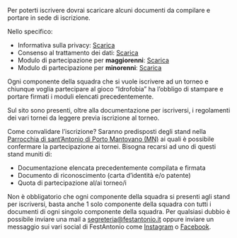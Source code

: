 Per poterti iscrivere dovrai scaricare alcuni documenti da compilare e portare in sede di iscrizione.

Nello specifico: 
- Informativa sulla privacy: [<span class="icon"><i class="fa-solid fa-file-arrow-down"></i></span> Scarica](https://admin.festantonio.it/assets/b1b9732e-2de6-418f-9978-ad4f2c2f9fbe.pdf?download)
- Consenso al trattamento dei dati: [<span class="icon"><i class="fa-solid fa-file-arrow-down"></i></span> Scarica](https://admin.festantonio.it/assets/b069d62d-57fd-4b1a-a220-7bed2be3f4ba.pdf?download)
- Modulo di partecipazione per **maggiorenni**: [<span class="icon"><i class="fa-solid fa-file-arrow-down"></i></span> Scarica](https://admin.festantonio.it/assets/89076e3e-4ba9-4371-a59e-aa0deffe7b8f.pdf?download)
- Modulo di partecipazione per **minorenni**: [<span class="icon"><i class="fa-solid fa-file-arrow-down"></i></span> Scarica](https://admin.festantonio.it/assets/f2c40251-04ae-4818-b4d5-7c4a0bfb7ffc.pdf?download)

Ogni componente della squadra che si vuole iscrivere ad un torneo e chiunque voglia partecipare al gioco “Idrofobia” ha l’obbligo di stampare e portare firmati i moduli elencati precedentemente. 

Sul sito sono presenti, oltre alla documentazione per iscriversi, i regolamenti dei vari tornei da leggere previa iscrizione al torneo.

Come convalidare l’iscrizione? Saranno predisposti degli stand nella [Parrocchia di sant’Antonio di Porto Mantovano (MN)](https://www.google.it/maps/place/Parrocchia+di+Sant'Antonio/@45.1888378,10.7890419,21z/data=!4m5!3m4!1s0x4781d6cbfc142abb:0x6f749529e1dab9f3!8m2!3d45.1888084!4d10.7891736)  ai quali è possibile confermare la partecipazione ai tornei. Bisogna recarsi ad uno di questi stand muniti di: 
- Documentazione elencata precedentemente compilata e firmata 
- Documento di riconoscimento (carta d’identità e/o patente) 
- Quota di partecipazione al/ai torneo/i

Non è obbligatorio che ogni componente della squadra si presenti agli stand per iscriversi, basta anche 1 solo componente della squadra con tutti i documenti di ogni singolo componente della squadra.
Per qualsiasi dubbio è possibile inviare una mail a [segreteria@festantonio.it](mailto:segreteria@festantonio.it) oppure inviare un messaggio sui vari social di FestAntonio come [Instagram](https://www.instagram.com/festantonio22) o [Facebook](https://www.facebook.com/festAntonio2022).
